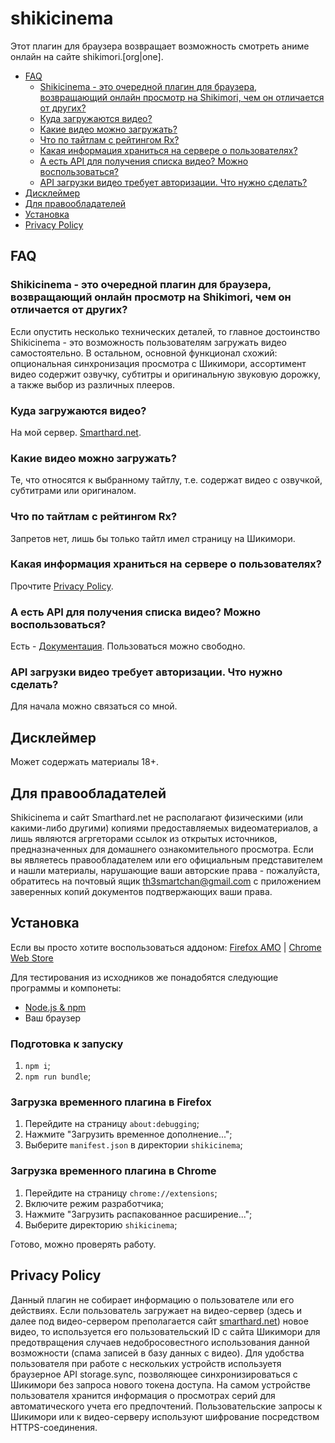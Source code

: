 # shikicinema

Этот плагин для браузера возвращает возможность смотреть аниме онлайн на сайте shikimori.\[org|one\].

- [FAQ](https://github.com/Smarthard/shikicinema#faq)
  - [Shikicinema - это очередной плагин для браузера, возвращающий онлайн просмотр на Shikimori, чем он отличается от других?](https://github.com/Smarthard/shikicinema#shikicinema---%D1%8D%D1%82%D0%BE-%D0%BE%D1%87%D0%B5%D1%80%D0%B5%D0%B4%D0%BD%D0%BE%D0%B9-%D0%BF%D0%BB%D0%B0%D0%B3%D0%B8%D0%BD-%D0%B4%D0%BB%D1%8F-%D0%B1%D1%80%D0%B0%D1%83%D0%B7%D0%B5%D1%80%D0%B0-%D0%B2%D0%BE%D0%B7%D0%B2%D1%80%D0%B0%D1%89%D0%B0%D1%8E%D1%89%D0%B8%D0%B9-%D0%BE%D0%BD%D0%BB%D0%B0%D0%B9%D0%BD-%D0%BF%D1%80%D0%BE%D1%81%D0%BC%D0%BE%D1%82%D1%80-%D0%BD%D0%B0-shikimori-%D1%87%D0%B5%D0%BC-%D0%BE%D0%BD-%D0%BE%D1%82%D0%BB%D0%B8%D1%87%D0%B0%D0%B5%D1%82%D1%81%D1%8F-%D0%BE%D1%82-%D0%B4%D1%80%D1%83%D0%B3%D0%B8%D1%85)
  - [Куда загружаются видео?](https://github.com/Smarthard/shikicinema#%D0%BA%D1%83%D0%B4%D0%B0-%D0%B7%D0%B0%D0%B3%D1%80%D1%83%D0%B6%D0%B0%D1%8E%D1%82%D1%81%D1%8F-%D0%B2%D0%B8%D0%B4%D0%B5%D0%BE)
  - [Какие видео можно загружать?](https://github.com/Smarthard/shikicinema#%D0%BA%D0%B0%D0%BA%D0%B8%D0%B5-%D0%B2%D0%B8%D0%B4%D0%B5%D0%BE-%D0%BC%D0%BE%D0%B6%D0%BD%D0%BE-%D0%B7%D0%B0%D0%B3%D1%80%D1%83%D0%B6%D0%B0%D1%82%D1%8C)
  - [Что по тайтлам с рейтингом Rx?](https://github.com/Smarthard/shikicinema#%D1%87%D1%82%D0%BE-%D0%BF%D0%BE-%D1%82%D0%B0%D0%B9%D1%82%D0%BB%D0%B0%D0%BC-%D1%81-%D1%80%D0%B5%D0%B9%D1%82%D0%B8%D0%BD%D0%B3%D0%BE%D0%BC-rx)
  - [Какая информация храниться на сервере о пользователях?](https://github.com/Smarthard/shikicinema#%D0%BA%D0%B0%D0%BA%D0%B0%D1%8F-%D0%B8%D0%BD%D1%84%D0%BE%D1%80%D0%BC%D0%B0%D1%86%D0%B8%D1%8F-%D1%85%D1%80%D0%B0%D0%BD%D0%B8%D1%82%D1%8C%D1%81%D1%8F-%D0%BD%D0%B0-%D1%81%D0%B5%D1%80%D0%B2%D0%B5%D1%80%D0%B5-%D0%BE-%D0%BF%D0%BE%D0%BB%D1%8C%D0%B7%D0%BE%D0%B2%D0%B0%D1%82%D0%B5%D0%BB%D1%8F%D1%85)
  - [А есть API для получения списка видео? Можно воспользоваться?](https://github.com/Smarthard/shikicinema#%D0%B0-%D0%B5%D1%81%D1%82%D1%8C-api-%D0%B4%D0%BB%D1%8F-%D0%BF%D0%BE%D0%BB%D1%83%D1%87%D0%B5%D0%BD%D0%B8%D1%8F-%D1%81%D0%BF%D0%B8%D1%81%D0%BA%D0%B0-%D0%B2%D0%B8%D0%B4%D0%B5%D0%BE-%D0%BC%D0%BE%D0%B6%D0%BD%D0%BE-%D0%B2%D0%BE%D1%81%D0%BF%D0%BE%D0%BB%D1%8C%D0%B7%D0%BE%D0%B2%D0%B0%D1%82%D1%8C%D1%81%D1%8F)
  - [API загрузки видео требует авторизации. Что нужно сделать?](https://github.com/Smarthard/shikicinema#api-%D0%B7%D0%B0%D0%B3%D1%80%D1%83%D0%B7%D0%BA%D0%B8-%D0%B2%D0%B8%D0%B4%D0%B5%D0%BE-%D1%82%D1%80%D0%B5%D0%B1%D1%83%D0%B5%D1%82-%D0%B0%D0%B2%D1%82%D0%BE%D1%80%D0%B8%D0%B7%D0%B0%D1%86%D0%B8%D0%B8-%D1%87%D1%82%D0%BE-%D0%BD%D1%83%D0%B6%D0%BD%D0%BE-%D1%81%D0%B4%D0%B5%D0%BB%D0%B0%D1%82%D1%8C)
- [Дисклеймер](https://github.com/Smarthard/shikicinema#%D0%B4%D0%B8%D1%81%D0%BA%D0%BB%D0%B5%D0%B9%D0%BC%D0%B5%D1%80)
- [Для правообладателей](https://github.com/Smarthard/shikicinema#%D0%B4%D0%BB%D1%8F-%D0%BF%D1%80%D0%B0%D0%B2%D0%BE%D0%BE%D0%B1%D0%BB%D0%B0%D0%B4%D0%B0%D1%82%D0%B5%D0%BB%D0%B5%D0%B9)
- [Установка](https://github.com/Smarthard/shikicinema#%D1%83%D1%81%D1%82%D0%B0%D0%BD%D0%BE%D0%B2%D0%BA%D0%B0)
- [Privacy Policy](https://github.com/Smarthard/shikicinema#privacy-policy)

## FAQ

### Shikicinema - это очередной плагин для браузера, возвращающий онлайн просмотр на Shikimori, чем он отличается от других?

Если опустить несколько технических деталей, то главное достоинство Shikicinema - это возможность пользователям загружать видео самостоятельно. В остальном, основной функционал схожий: опциональная синхронизация просмотра с Шикимори, ассортимент видео содержит озвучку, субтитры и оригинальную звуковую дорожку, а также выбор из различных плееров.

### Куда загружаются видео?

На мой сервер. [Smarthard.net](https://smarthard.net).

### Какие видео можно загружать?

Те, что относятся к выбранному тайтлу, т.е. содержат видео с озвучкой, субтитрами или оригиналом.

### Что по тайтлам с рейтингом Rx?

Запретов нет, лишь бы только тайтл имел страницу на Шикимори.

### Какая информация храниться на сервере о пользователях?

Прочтите [Privacy Policy](https://github.com/Smarthard/shikicinema#privacy-policy).

### А есть API для получения списка видео? Можно воспользоваться?

Есть - [Документация](https://smarthard.net/docs/swagger/#/Shikivideos). Пользоваться можно свободно.

### API загрузки видео требует авторизации. Что нужно сделать?

Для начала можно связаться со мной.

## Дисклеймер

Может содержать материалы 18+.

## Для правообладателей

Shikicinema и сайт Smarthard.net не располагают физическими (или какими-либо другими) копиями предоставляемых видеоматериалов, а лишь являются агргеторами ссылок из открытых источников, предназначенных для домашнего ознакомительного просмотра. Если вы являетесь правообладателем или его официальным представителем и нашли материалы, нарушающие ваши авторские права - пожалуйста, обратитесь на почтовый ящик th3smartchan@gmail.com с приложением заверенных копий документов подтвержающих ваши права.

## Установка

Если вы просто хотите воспользоваться аддоном:
[Firefox AMO](https://addons.mozilla.org/en-US/firefox/addon/shikicinema/) | [Chrome Web Store](https://chrome.google.com/webstore/detail/shikicinema/hmbjohbggdnlpmokjbholpgegcdbehjp)

Для тестирования из исходников же понадобятся следующие программы и компонеты:

 - [Node.js & npm](https://nodejs.org/)
 - Ваш браузер
 
### Подготовка к запуску

1. `npm i`;
2. `npm run bundle`;

### Загрузка временного плагина в Firefox

1. Перейдите на страницу `about:debugging`;
2. Нажмите "Загрузить временное дополнение...";
3. Выберите `manifest.json` в директории `shikicinema`;

### Загрузка временного плагина в Chrome

1. Перейдите на страницу `chrome://extensions`;
2. Включите режим разработчика;
3. Нажмите "Загрузить распакованное расширение...";
4. Выберите директорию `shikicinema`;

Готово, можно проверять работу.

## Privacy Policy

Данный плагин не собирает информацию о пользователе или его действиях. Если пользователь загружает на видео-сервер (здесь и далее под видео-сервером преполагается сайт [smarthard.net](https://smarthard.net)) новое видео, то используется его пользовательский ID с сайта Шикимори для предотвращения случаев недобросовестного использования данной возможности (спама записей в базу данных с видео). Для удобства пользователя при работе с нескольких устройств используетя браузерное API storage.sync, позволяющее синхронизироваться с Шикимори без запроса нового токена доступа. На самом устройстве пользователя хранится информация о просмотрах серий для автоматического учета его предпочтений. Пользовательские запросы к Шикимори или к видео-серверу используют шифрование посредством HTTPS-соединения.
